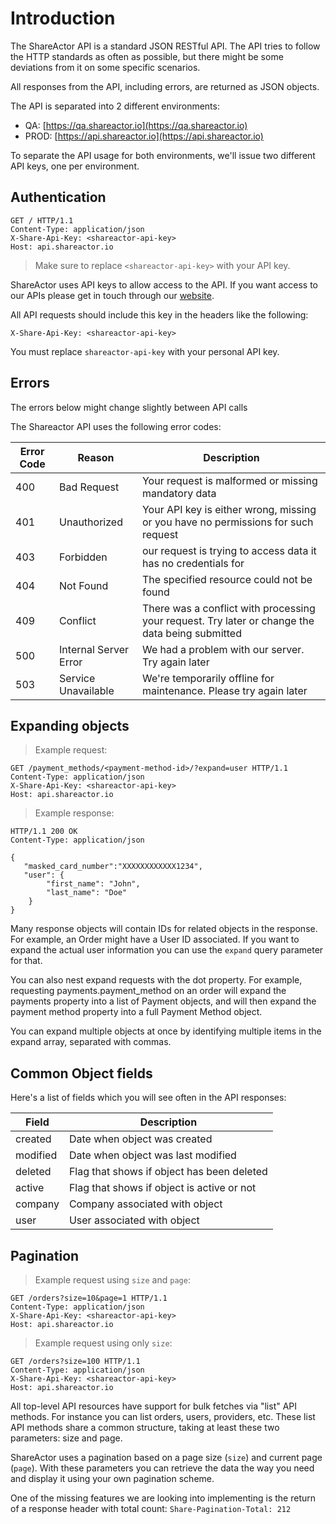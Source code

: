 # Introduction

The ShareActor API is a standard JSON RESTful API. The API tries to follow the HTTP standards as often as possible, but there might be some deviations from it on some specific scenarios.

All responses from the API, including errors, are returned as JSON objects.

The API is separated into 2 different environments: 

* QA: [https://qa.shareactor.io](https://qa.shareactor.io)
* PROD: [https://api.shareactor.io](https://api.shareactor.io)

To separate the API usage for both environments, we'll issue two different API keys, one per environment.


## Authentication

``` http
GET / HTTP/1.1
Content-Type: application/json
X-Share-Api-Key: <shareactor-api-key>
Host: api.shareactor.io
```

> Make sure to replace `<shareactor-api-key>` with your API key.

ShareActor uses API keys to allow access to the API. If you want access to our APIs please get in touch through our [website](https://www.shareactor.io/contact).

All API requests should include this key in the headers like the following:

`X-Share-Api-Key: <shareactor-api-key>`

<aside class="notice">
You must replace <code>shareactor-api-key</code> with your personal API key.
</aside>

## Errors

<aside class="notice">The errors below might change slightly between API calls</aside>

The Shareactor API uses the following error codes:


Error Code | Reason | Description
---------- | ------- | -------
400 | Bad Request | Your request is malformed or missing mandatory data
401 | Unauthorized | Your API key is either wrong, missing or you have no permissions for such request
403 | Forbidden | our request is trying to access data it has no credentials for
404 | Not Found | The specified resource could not be found
409 | Conflict | There was a conflict with processing your request. Try later or change the data being submitted
500 | Internal Server Error | We had a problem with our server. Try again later
503 | Service Unavailable | We're temporarily offline for maintenance. Please try again later

## Expanding objects

> Example request:

```http
GET /payment_methods/<payment-method-id>/?expand=user HTTP/1.1
Content-Type: application/json
X-Share-Api-Key: <shareactor-api-key>
Host: api.shareactor.io
```

> Example response:

``` http
HTTP/1.1 200 OK
Content-Type: application/json

{
   "masked_card_number":"XXXXXXXXXXXX1234",
   "user": {
        "first_name": "John",
        "last_name": "Doe"
    }
}
```

Many response objects will contain IDs for related objects in the response. For example, an Order might have a User ID associated. If you want to expand the actual user information you can use the `expand` query parameter for that.

You can also nest expand requests with the dot property. For example, requesting payments.payment_method on an order will expand the payments property into a list of Payment objects, and will then expand the payment method property into a full Payment Method object. 

You can expand multiple objects at once by identifying multiple items in the expand array, separated with commas.


## Common Object fields

Here's a list of fields which you will see often in the API responses:

Field | Description
---------- | -------
created  | Date when object was created
modified | Date when object was last modified
deleted  | Flag that shows if object has been deleted
active   | Flag that shows if object is active or not
company  | Company associated with object
user     | User associated with object


## Pagination

> Example request using `size` and `page`: 

``` http
GET /orders?size=10&page=1 HTTP/1.1
Content-Type: application/json
X-Share-Api-Key: <shareactor-api-key>
Host: api.shareactor.io
```

> Example request using only `size`:

``` http
GET /orders?size=100 HTTP/1.1
Content-Type: application/json
X-Share-Api-Key: <shareactor-api-key>
Host: api.shareactor.io
```

All top-level API resources have support for bulk fetches via "list" API methods. For instance you can list orders, users, providers, etc.
These list API methods share a common structure, taking at least these two parameters: size and page.

ShareActor uses a pagination based on a page size (`size`) and current page (`page`). With these parameters you can retrieve the data the way you need and display it using your own pagination scheme.

One of the missing features we are looking into implementing is the return of a response header with total count: `Share-Pagination-Total: 212`
